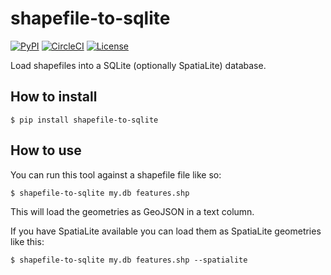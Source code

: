 # shapefile-to-sqlite

[![PyPI](https://img.shields.io/pypi/v/shapefile-to-sqlite.svg)](https://pypi.org/project/shapefile-to-sqlite/)
[![CircleCI](https://circleci.com/gh/simonw/shapefile-to-sqlite.svg?style=svg)](https://circleci.com/gh/simonw/shapefile-to-sqlite)
[![License](https://img.shields.io/badge/license-Apache%202.0-blue.svg)](https://github.com/simonw/shapefile-to-sqlite/blob/master/LICENSE)

Load shapefiles into a SQLite (optionally SpatiaLite) database.

## How to install

    $ pip install shapefile-to-sqlite

## How to use

You can run this tool against a shapefile file like so:

    $ shapefile-to-sqlite my.db features.shp

This will load the geometries as GeoJSON in a text column.

If you have SpatiaLite available you can load them as SpatiaLite geometries like this:

    $ shapefile-to-sqlite my.db features.shp --spatialite
